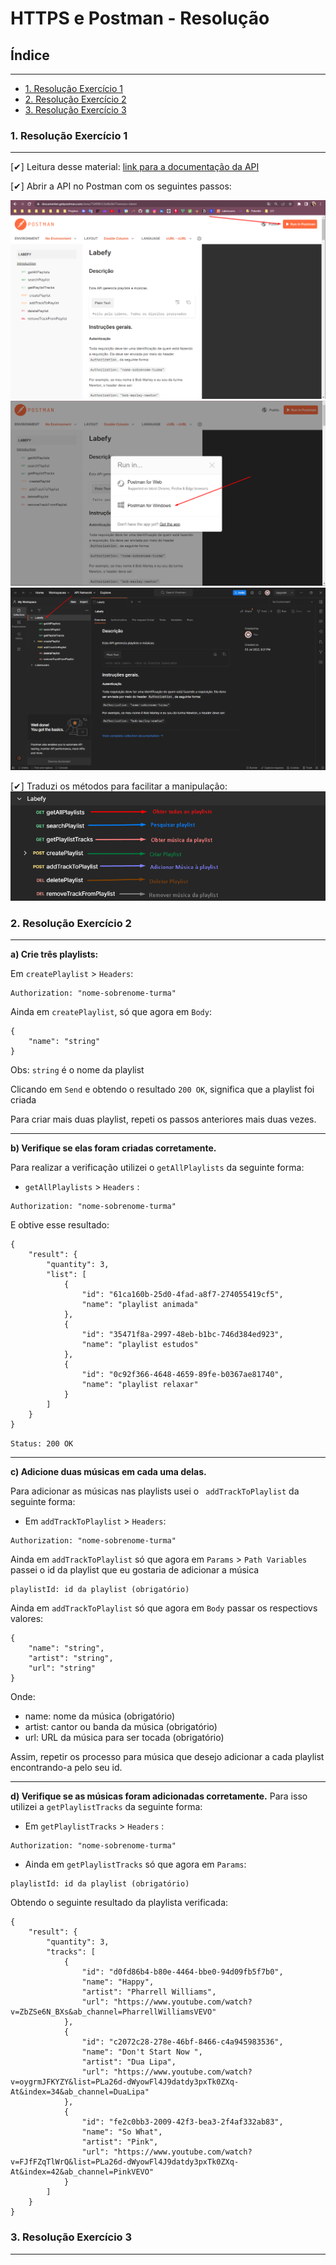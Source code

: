 # HTTPS e Postman - Resolução

## Índice

---

-   [1. Resolução Exercício 1](#1-resolução-exercício-1)
-   [2. Resolução Exercício 2](#2-resolução-exercício-2)
-   [3. Resolução Exercício 3](#3-resolução-exercício-3)

### 1. Resolução Exercício 1

---

[✔] Leitura desse material: [link para a documentação da API](https://documenter.getpostman.com/view/7549981/SztBc8eT?version=latest)

[✔] Abrir a API no Postman com os seguintes passos:

![Alt text](image.png)
![Alt text](image-1.png)
![Alt text](image-2.png)

[✔] Traduzi os métodos para facilitar a manipulação:
![Alt text](image-3.png)

### 2. Resolução Exercício 2

---

**a) Crie três playlists:**

Em `createPlaylist` > `Headers`:

```
Authorization: "nome-sobrenome-turma"
```

Ainda em `createPlaylist`, só que agora em `Body`:

```
{
    "name": "string"
}
```

Obs: `string` é o nome da playlist

Clicando em `Send` e obtendo o resultado `200 OK`, significa que a playlist foi criada

Para criar mais duas playlist, repeti os passos anteriores mais duas vezes.

---

**b) Verifique se elas foram criadas corretamente.**

Para realizar a verificação utilizei o `getAllPlaylists` da seguinte forma:

-   `getAllPlaylists` > `Headers` :

```
Authorization: "nome-sobrenome-turma"
```

E obtive esse resultado:

```
{
    "result": {
        "quantity": 3,
        "list": [
            {
                "id": "61ca160b-25d0-4fad-a8f7-274055419cf5",
                "name": "playlist animada"
            },
            {
                "id": "35471f8a-2997-48eb-b1bc-746d384ed923",
                "name": "playlist estudos"
            },
            {
                "id": "0c92f366-4648-4659-89fe-b0367ae81740",
                "name": "playlist relaxar"
            }
        ]
    }
}
```

`Status: 200 OK`

---

**c) Adicione duas músicas em cada uma delas.**

Para adicionar as músicas nas playlists usei o `
addTrackToPlaylist` da seguinte forma:

-   Em `addTrackToPlaylist` > `Headers`:

```
Authorization: "nome-sobrenome-turma"
```

Ainda em `addTrackToPlaylist` só que agora em `Params` > `Path Variables` passei o id da playlist que eu gostaria de adicionar a música

```
playlistId: id da playlist (obrigatório)
```

Ainda em `addTrackToPlaylist` só que agora em `Body` passar os respectiovs valores:

```
{
    "name": "string",
    "artist": "string",
    "url": "string"
}
```

Onde:

-   name: nome da música (obrigatório)
-   artist: cantor ou banda da música (obrigatório)
-   url: URL da música para ser tocada (obrigatório)

Assim, repetir os processo para música que desejo adicionar a cada playlist encontrando-a pelo seu id.

---

**d) Verifique se as músicas foram adicionadas corretamente.**
Para isso utilizei a `getPlaylistTracks` da seguinte forma:

-   Em `getPlaylistTracks` > `Headers` :

```
Authorization: "nome-sobrenome-turma"
```

-   Ainda em `getPlaylistTracks` só que agora em `Params`:

```
playlistId: id da playlist (obrigatório)
```

Obtendo o seguinte resultado da playlista verificada:

```
{
    "result": {
        "quantity": 3,
        "tracks": [
            {
                "id": "d0fd86b4-b80e-4464-bbe0-94d09fb5f7b0",
                "name": "Happy",
                "artist": "Pharrell Williams",
                "url": "https://www.youtube.com/watch?v=ZbZSe6N_BXs&ab_channel=PharrellWilliamsVEVO"
            },
            {
                "id": "c2072c28-278e-46bf-8466-c4a945983536",
                "name": "Don't Start Now ",
                "artist": "Dua Lipa",
                "url": "https://www.youtube.com/watch?v=oygrmJFKYZY&list=PLa26d-dWyowFl4J9datdy3pxTk0ZXq-At&index=34&ab_channel=DuaLipa"
            },
            {
                "id": "fe2c0bb3-2009-42f3-bea3-2f4af332ab83",
                "name": "So What",
                "artist": "Pink",
                "url": "https://www.youtube.com/watch?v=FJfFZqTlWrQ&list=PLa26d-dWyowFl4J9datdy3pxTk0ZXq-At&index=42&ab_channel=PinkVEVO"
            }
        ]
    }
}
```

### 3. Resolução Exercício 3

---
